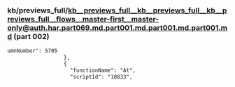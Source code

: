 ### kb/previews_full/kb__previews_full__kb__previews_full__kb__previews_full__flows__master-first__master-only@auth.har.part069.md.part001.md.part001.md.part001.md (part 002)

```md
umnNumber": 5705
                  },
                  {
                    "functionName": "At",
                    "scriptId": "10833",
           
```

```
